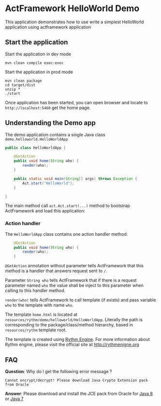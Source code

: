 # ActFramework HelloWorld Demo

This application demonstrates how to use write a simplest HelloWorld application using  actframework application

## Start the application

Start the application in dev mode

```
mvn clean compile exec:exec
```

Start the application in prod mode

```
mvn clean package
cd target/dist
unzip *
./start
```

Once application has been started, you can open browser and locate to `http://localhost:5460` get the home page.


## Understanding the Demo app

The demo application contains a single Java class `demo.helloworld.HelloWorldApp`

```java
public class HelloWorldApp {

    @GetAction
    public void home(String who) {
        render(who);
    }

    public static void main(String[] args) throws Exception {
        Act.start("HelloWorld");
    }

}
```

The main method call `act.Act.start(...)` method to bootstrap ActFramework and load this application:

### Action handler

The `HelloWorldApp` class contains one action handler method:

```java
    @GetAction
    public void home(String who) {
        render(who);
    }
```

`@GetAction` annotation without parameter tells ActFramework that this method is a handler that answers request sent to
`/`. 

Parameter `String who` tells ActFramework that if there is a request parameter named `who` the value shall be inject
to this parameter when calling to this handler method.

`render(who)` tells ActFramework to call template (if exists) and pass variable `who` to the template with name
`who`.

The template `home.html` is located at `resources/rythm/demo/helloworld/HelloWorldApp`. Literally the path is corresponding
to the package/class/method hierarchy, based in `resources/rythm` template root.
 
The template is created using [Rythm Engine](http://rythmengine.org). For more information about Rythm engine, please
 visit the official site at http://rythmenigne.org
 
## FAQ

**Question**: Why do I get the following error message ?

`Cannot encrypt/decrypt! Please download Java Crypto Extension pack from Oracle`

**Answer**: Please download and install the JCE pack from Oracle for
[Java 8](http://www.oracle.com/technetwork/java/javase/downloads/jce8-download-2133166.html) or 
[Java 7](http://www.oracle.com/technetwork/java/javase/downloads/jce-7-download-432124.html)
